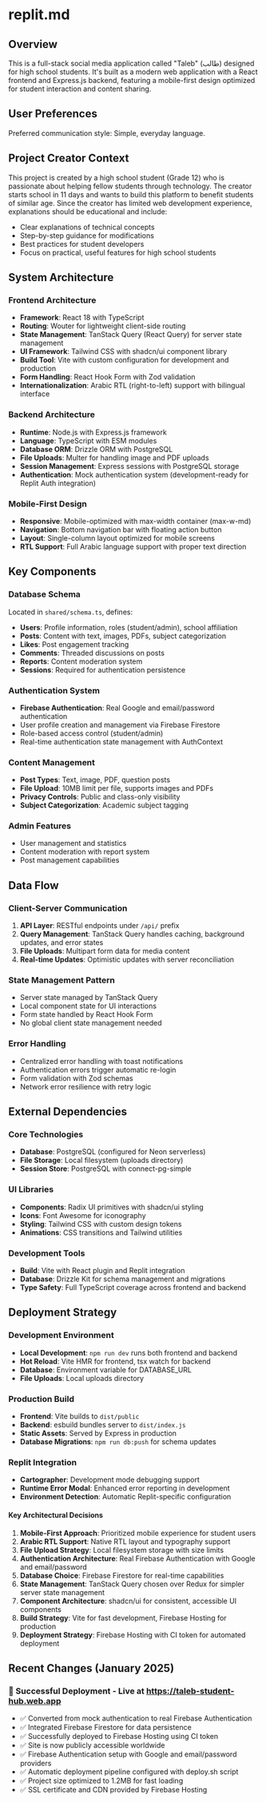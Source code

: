 # replit.md

## Overview

This is a full-stack social media application called "Taleb" (طالب) designed for high school students. It's built as a modern web application with a React frontend and Express.js backend, featuring a mobile-first design optimized for student interaction and content sharing.

## User Preferences

Preferred communication style: Simple, everyday language.

## Project Creator Context

This project is created by a high school student (Grade 12) who is passionate about helping fellow students through technology. The creator starts school in 11 days and wants to build this platform to benefit students of similar age. Since the creator has limited web development experience, explanations should be educational and include:
- Clear explanations of technical concepts
- Step-by-step guidance for modifications
- Best practices for student developers
- Focus on practical, useful features for high school students

## System Architecture

### Frontend Architecture
- **Framework**: React 18 with TypeScript
- **Routing**: Wouter for lightweight client-side routing
- **State Management**: TanStack Query (React Query) for server state management
- **UI Framework**: Tailwind CSS with shadcn/ui component library
- **Build Tool**: Vite with custom configuration for development and production
- **Form Handling**: React Hook Form with Zod validation
- **Internationalization**: Arabic RTL (right-to-left) support with bilingual interface

### Backend Architecture
- **Runtime**: Node.js with Express.js framework
- **Language**: TypeScript with ESM modules
- **Database ORM**: Drizzle ORM with PostgreSQL
- **File Uploads**: Multer for handling image and PDF uploads
- **Session Management**: Express sessions with PostgreSQL storage
- **Authentication**: Mock authentication system (development-ready for Replit Auth integration)

### Mobile-First Design
- **Responsive**: Mobile-optimized with max-width container (max-w-md)
- **Navigation**: Bottom navigation bar with floating action button
- **Layout**: Single-column layout optimized for mobile screens
- **RTL Support**: Full Arabic language support with proper text direction

## Key Components

### Database Schema
Located in `shared/schema.ts`, defines:
- **Users**: Profile information, roles (student/admin), school affiliation
- **Posts**: Content with text, images, PDFs, subject categorization
- **Likes**: Post engagement tracking
- **Comments**: Threaded discussions on posts
- **Reports**: Content moderation system
- **Sessions**: Required for authentication persistence

### Authentication System
- **Firebase Authentication**: Real Google and email/password authentication
- User profile creation and management via Firebase Firestore
- Role-based access control (student/admin)
- Real-time authentication state management with AuthContext

### Content Management
- **Post Types**: Text, image, PDF, question posts
- **File Upload**: 10MB limit per file, supports images and PDFs
- **Privacy Controls**: Public and class-only visibility
- **Subject Categorization**: Academic subject tagging

### Admin Features
- User management and statistics
- Content moderation with report system
- Post management capabilities

## Data Flow

### Client-Server Communication
1. **API Layer**: RESTful endpoints under `/api/` prefix
2. **Query Management**: TanStack Query handles caching, background updates, and error states
3. **File Uploads**: Multipart form data for media content
4. **Real-time Updates**: Optimistic updates with server reconciliation

### State Management Pattern
- Server state managed by TanStack Query
- Local component state for UI interactions
- Form state handled by React Hook Form
- No global client state management needed

### Error Handling
- Centralized error handling with toast notifications
- Authentication errors trigger automatic re-login
- Form validation with Zod schemas
- Network error resilience with retry logic

## External Dependencies

### Core Technologies
- **Database**: PostgreSQL (configured for Neon serverless)
- **File Storage**: Local filesystem (uploads directory)
- **Session Store**: PostgreSQL with connect-pg-simple

### UI Libraries
- **Components**: Radix UI primitives with shadcn/ui styling
- **Icons**: Font Awesome for iconography
- **Styling**: Tailwind CSS with custom design tokens
- **Animations**: CSS transitions and Tailwind utilities

### Development Tools
- **Build**: Vite with React plugin and Replit integration
- **Database**: Drizzle Kit for schema management and migrations
- **Type Safety**: Full TypeScript coverage across frontend and backend

## Deployment Strategy

### Development Environment
- **Local Development**: `npm run dev` runs both frontend and backend
- **Hot Reload**: Vite HMR for frontend, tsx watch for backend
- **Database**: Environment variable for DATABASE_URL
- **File Uploads**: Local uploads directory

### Production Build
- **Frontend**: Vite builds to `dist/public`
- **Backend**: esbuild bundles server to `dist/index.js`
- **Static Assets**: Served by Express in production
- **Database Migrations**: `npm run db:push` for schema updates

### Replit Integration
- **Cartographer**: Development mode debugging support
- **Runtime Error Modal**: Enhanced error reporting in development
- **Environment Detection**: Automatic Replit-specific configuration

#### Key Architectural Decisions

1. **Mobile-First Approach**: Prioritized mobile experience for student users
2. **Arabic RTL Support**: Native RTL layout and typography support
3. **File Upload Strategy**: Local filesystem storage with size limits
4. **Authentication Architecture**: Real Firebase Authentication with Google and email/password
5. **Database Choice**: Firebase Firestore for real-time capabilities
6. **State Management**: TanStack Query chosen over Redux for simpler server state management
7. **Component Architecture**: shadcn/ui for consistent, accessible UI components
8. **Build Strategy**: Vite for fast development, Firebase Hosting for production
9. **Deployment Strategy**: Firebase Hosting with CI token for automated deployment

## Recent Changes (January 2025)

### 🎉 Successful Deployment - Live at https://taleb-student-hub.web.app
- ✅ Converted from mock authentication to real Firebase Authentication
- ✅ Integrated Firebase Firestore for data persistence
- ✅ Successfully deployed to Firebase Hosting using CI token
- ✅ Site is now publicly accessible worldwide
- ✅ Firebase Authentication setup with Google and email/password providers
- ✅ Automatic deployment pipeline configured with deploy.sh script
- ✅ Project size optimized to 1.2MB for fast loading
- ✅ SSL certificate and CDN provided by Firebase Hosting
